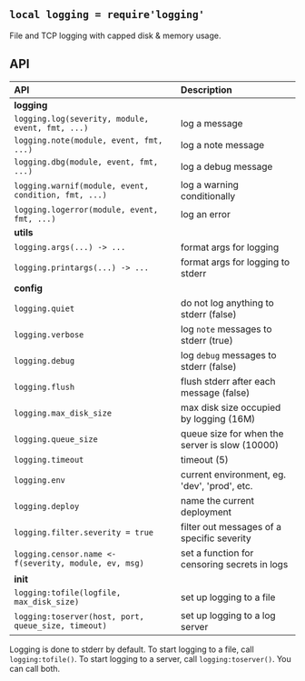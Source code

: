 
## `local logging = require'logging'`

File and TCP logging with capped disk & memory usage.

## API

| API                                                   | Description |
| :---                                                  | :---        |
| __logging__                                           |
| `logging.log(severity, module, event, fmt, ...)`      | log a message
| `logging.note(module, event, fmt, ...)`               | log a note message
| `logging.dbg(module, event, fmt, ...)`                | log a debug message
| `logging.warnif(module, event, condition, fmt, ...)`  | log a warning conditionally
| `logging.logerror(module, event, fmt, ...)`           | log an error
| __utils__                                             |
| `logging.args(...) -> ...`                            | format args for logging
| `logging.printargs(...) -> ...`                       | format args for logging to stderr
| __config__                                            |
| `logging.quiet`                                       | do not log anything to stderr (false)
| `logging.verbose`                                     | log `note` messages to stderr (true)
| `logging.debug`                                       | log `debug` messages to stderr (false)
| `logging.flush`                                       | flush stderr after each message (false)
| `logging.max_disk_size`                               | max disk size occupied by logging (16M)
| `logging.queue_size`                                  | queue size for when the server is slow (10000)
| `logging.timeout`                                     | timeout (5)
| `logging.env`                                         | current environment, eg. 'dev', 'prod', etc.
| `logging.deploy`                                      | name the current deployment
| `logging.filter.severity = true`                      | filter out messages of a specific severity
| `logging.censor.name <- f(severity, module, ev, msg)` | set a function for censoring secrets in logs
| __init__                                              |
| `logging:tofile(logfile, max_disk_size)`              | set up logging to a file
| `logging:toserver(host, port, queue_size, timeout)`   | set up logging to a log server

Logging is done to stderr by default. To start logging to a file, call
`logging:tofile()`. To start logging to a server, call `logging:toserver()`.
You can call both.

